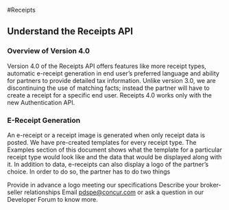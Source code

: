 #Receipts

## Understand the Receipts API

### Overview of Version 4.0

Version 4.0 of the Receipts API offers features like more receipt types, automatic e-receipt generation in end user’s preferred language and ability for partners to provide detailed tax information. Unlike version 3.0, we are discontinuing the use of matching facts; instead the partner will have to create a receipt for a specific end user. Receipts 4.0 works only with the new Authentication API.

### E-Receipt Generation

An e-receipt or a receipt image is generated when only receipt data is posted. We have pre-created templates for every receipt type. The Examples section of this document shows what the template for a particular receipt type would look like and the data that would be displayed along with it. In addition to data, e-receipts can also display a logo of the partner’s choice. In order to do so, the partner has to do two things

Provide in advance a logo meeting our specifications
Describe your broker-seller relationships
Email pdspe@concur.com or ask a question in our Developer Forum to know more.
